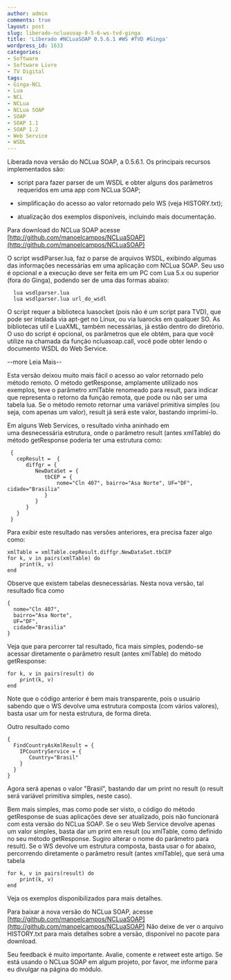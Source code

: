 ```yaml
---
author: admin
comments: true
layout: post
slug: liberado-ncluasoap-0-5-6-ws-tvd-ginga
title: 'Liberado #NCLuaSOAP 0.5.6.1 #WS #TVD #Ginga'
wordpress_id: 1633
categories:
- Software
- Software Livre
- TV Digital
tags:
- Ginga-NCL
- Lua
- NCL
- NCLua
- NCLua SOAP
- SOAP
- SOAP 1.1
- SOAP 1.2
- Web Service
- WSDL
---
```


Liberada nova versão do NCLua SOAP, a 0.5.6.1. Os principais recursos implementados são:



	
  * script para fazer parser de um WSDL e obter alguns dos parâmetros requeridos em uma app com NCLua SOAP;

	
  * simplificação do acesso ao valor retornado pelo WS (veja HISTORY.txt);

	
  * atualização dos exemplos disponíveis, incluindo mais documentação.


Para download do NCLua SOAP acesse [http://github.com/manoelcampos/NCLuaSOAP](http://github.com/manoelcampos/NCLuaSOAP)

O script wsdlParser.lua, faz o parse de arquivos WSDL, exibindo algumas das informações necessárias em uma aplicação com NCLua SOAP. Seu uso é opcional e a execução deve ser feita em um PC com Lua 5.x ou superior (fora do Ginga), podendo ser de uma das formas abaixo:

    
      lua wsdlparser.lua
      lua wsdlparser.lua url_do_wsdl


O script requer a biblioteca luasocket (pois não é um script para TVD), que pode ser intalada via apt-get no Linux, ou via luarocks em qualquer SO. As bibliotecas util e LuaXML, também necessárias, já estão dentro do diretório. O uso do script é opcional, os parâmetros que ele obtém, para que você utilize na chamada da função ncluasoap.call, você pode obter lendo o documento WSDL do Web Service.


--more Leia Mais--




Esta versão deixou muito mais fácil o acesso ao valor retornado pelo método remoto. O método getResponse, amplamente utilizado nos exemplos, teve o parâmetro xmlTable renomeado para result, para indicar que representa o retorno da função remota, que pode ou não ser uma tabela lua. Se o método remoto retornar uma variável primitiva simples (ou seja, com apenas um valor), result já será este valor, bastando imprimí-lo.

Em alguns Web Services, o resultado vinha aninhado em uma desnecessária estrutura, onde o parâmetro result (antes xmlTable) do método getResponse poderia ter uma estrutura como:

    
     {
       cepResult =  {
          diffgr = {
             NewDataSet = {
                tbCEP = {
                    nome="Cln 407", bairro="Asa Norte", UF="DF", cidade="Brasilia"
                }
             }
          }
       }
     }


Para exibir este resultado nas versões anteriores, era precisa fazer algo como:

    
    xmlTable = xmlTable.cepResult.diffgr.NewDataSet.tbCEP
    for k, v in pairs(xmlTable) do
        print(k, v)
    end


Observe que existem tabelas desnecessárias. Nesta nova versão, tal resultado fica como

    
    {
      nome="Cln 407",
      bairro="Asa Norte",
      UF="DF",
      cidade="Brasilia"
    }


Veja que para percorrer tal resultado, fica mais simples, podendo-se acessar diretamente o parâmetro result (antes xmlTable) do método getResponse:

    
    for k, v in pairs(result) do
        print(k, v)
    end


Note que o código anterior é bem mais transparente, pois o usuário sabendo que o WS devolve uma estrutura composta (com vários valores), basta usar um for nesta estrutura, de forma direta.

Outro resultado como

    
    {
      FindCountryAsXmlResult = {
        IPCountryService = {
           Country="Brasil"
        }
      }
    }


Agora será apenas o valor "Brasil", bastando dar um print no result (o result será variável primitiva simples, neste caso).

Bem mais simples, mas como pode ser visto, o código do método getResponse de suas aplicações deve ser atualizado, pois não funcionará com esta versão do NCLua SOAP. Se o seu Web Service devolve apenas um valor simples, basta dar um print em result (ou xmlTable, como definido no seu método getResponse. Sugiro alterar o nome do parâmetro para result).
Se o WS devolve um estrutura composta, basta usar o for abaixo, percorrendo diretamente o parâmetro result (antes xmlTable), que será uma tabela

    
    for k, v in pairs(result) do
        print(k, v)
    end


Veja os exemplos disponibilizados para mais detalhes.

Para baixar a nova versão do NCLua SOAP, acesse [http://github.com/manoelcampos/NCLuaSOAP](http://github.com/manoelcampos/NCLuaSOAP)
Não deixe de ver o arquivo HISTORY.txt para mais detalhes sobre a versão, disponível no pacote para download.

Seu feedback é muito importante. Avalie, comente e retweet este artigo.
Se está usando o NCLua SOAP em algum projeto, por favor, me informe para eu divulgar na página do módulo.
